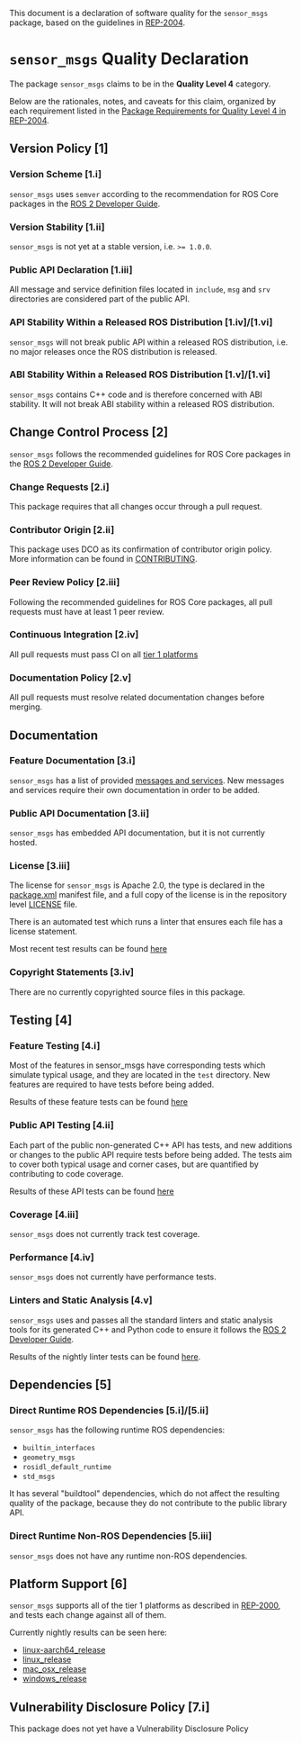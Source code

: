 This document is a declaration of software quality for the `sensor_msgs` package, based on the guidelines in [REP-2004](https://www.ros.org/reps/rep-2004.html).

# `sensor_msgs` Quality Declaration

The package `sensor_msgs` claims to be in the **Quality Level 4** category.

Below are the rationales, notes, and caveats for this claim, organized by each requirement listed in the [Package Requirements for Quality Level 4 in REP-2004](https://www.ros.org/reps/rep-2004.html).

## Version Policy [1]

### Version Scheme [1.i]

`sensor_msgs` uses `semver` according to the recommendation for ROS Core packages in the [ROS 2 Developer Guide](https://index.ros.org/doc/ros2/Contributing/Developer-Guide/#versioning).

### Version Stability [1.ii]

`sensor_msgs` is not yet at a stable version, i.e. `>= 1.0.0`.

### Public API Declaration [1.iii]

All message and service definition files located in `include`, `msg` and `srv` directories are considered part of the public API.

### API Stability Within a Released ROS Distribution [1.iv]/[1.vi]

`sensor_msgs` will not break public API within a released ROS distribution, i.e. no major releases once the ROS distribution is released.

### ABI Stability Within a Released ROS Distribution [1.v]/[1.vi]

`sensor_msgs` contains C++ code and is therefore concerned with ABI stability. It will not break ABI stability within a released ROS distribution.

## Change Control Process [2]

`sensor_msgs` follows the recommended guidelines for ROS Core packages in the [ROS 2 Developer Guide](https://index.ros.org/doc/ros2/Contributing/Developer-Guide/#package-requirements).

### Change Requests [2.i]

This package requires that all changes occur through a pull request.

### Contributor Origin [2.ii]

This package uses DCO as its confirmation of contributor origin policy. More information can be found in [CONTRIBUTING](../CONTRIBUTING.md).

### Peer Review Policy [2.iii]

Following the recommended guidelines for ROS Core packages, all pull requests must have at least 1 peer review.

### Continuous Integration [2.iv]

All pull requests must pass CI on all [tier 1 platforms](https://www.ros.org/reps/rep-2000.html#support-tiers)

### Documentation Policy [2.v]

All pull requests must resolve related documentation changes before merging.

## Documentation

### Feature Documentation [3.i]

`sensor_msgs` has a list of provided [messages and services](README.md).
New messages and services require their own documentation in order to be added.

### Public API Documentation [3.ii]

`sensor_msgs` has embedded API documentation, but it is not currently hosted.

### License [3.iii]

The license for `sensor_msgs` is Apache 2.0, the type is declared in the [package.xml](package.xml) manifest file, and a full copy of the license is in the repository level [LICENSE](../LICENSE) file.

There is an automated test which runs a linter that ensures each file has a license statement.

Most recent test results can be found [here](http://build.ros2.org/view/Epr/job/Epr__common_interfaces__ubuntu_bionic_amd64/lastBuild/testReport/sensor_msgs/copyright/)

### Copyright Statements [3.iv]

There are no currently copyrighted source files in this package.

## Testing [4]

### Feature Testing [4.i]

Most of the features in sensor_msgs have corresponding tests which simulate typical usage, and they are located in the `test` directory.
New features are required to have tests before being added.

Results of these feature tests can be found [here](http://build.ros2.org/view/Epr/job/Epr__common_interfaces__ubuntu_bionic_amd64/lastBuild/testReport/(root)/sensor_msgs/)

### Public API Testing [4.ii]

Each part of the public non-generated C++ API has tests, and new additions or changes to the public API require tests before being added.
The tests aim to cover both typical usage and corner cases, but are quantified by contributing to code coverage.

Results of these API tests can be found [here](http://build.ros2.org/view/Epr/job/Epr__common_interfaces__ubuntu_bionic_amd64/lastBuild/testReport/(root)/sensor_msgs/)

### Coverage [4.iii]

`sensor_msgs` does not currently track test coverage.

### Performance [4.iv]

`sensor_msgs` does not currently have performance tests.

### Linters and Static Analysis [4.v]

`sensor_msgs` uses and passes all the standard linters and static analysis tools for its generated C++ and Python code to ensure it follows the [ROS 2 Developer Guide](https://index.ros.org/doc/ros2/Contributing/Developer-Guide/#linters).

Results of the nightly linter tests can be found [here](http://build.ros2.org/view/Epr/job/Epr__common_interfaces__ubuntu_bionic_amd64/lastBuild/testReport/sensor_msgs/).

## Dependencies [5]

### Direct Runtime ROS Dependencies [5.i]/[5.ii]

`sensor_msgs` has the following runtime ROS dependencies:
* `builtin_interfaces`
* `geometry_msgs`
* `rosidl_default_runtime`
* `std_msgs`

It has several "buildtool" dependencies, which do not affect the resulting quality of the package, because they do not contribute to the public library API.

### Direct Runtime Non-ROS Dependencies [5.iii]

`sensor_msgs` does not have any runtime non-ROS dependencies.

## Platform Support [6]

`sensor_msgs` supports all of the tier 1 platforms as described in [REP-2000](https://www.ros.org/reps/rep-2000.html#support-tiers), and tests each change against all of them.

Currently nightly results can be seen here:
* [linux-aarch64_release](https://ci.ros2.org/view/nightly/job/nightly_linux-aarch64_release/lastBuild/testReport/sensor_msgs/)
* [linux_release](https://ci.ros2.org/view/nightly/job/nightly_linux_release/lastBuild/testReport/sensor_msgs/)
* [mac_osx_release](https://ci.ros2.org/view/nightly/job/nightly_osx_release/lastBuild/testReport/sensor_msgs/)
* [windows_release](https://ci.ros2.org/view/nightly/job/nightly_win_rel/lastBuild/testReport/sensor_msgs/)

## Vulnerability Disclosure Policy [7.i]

This package does not yet have a Vulnerability Disclosure Policy
